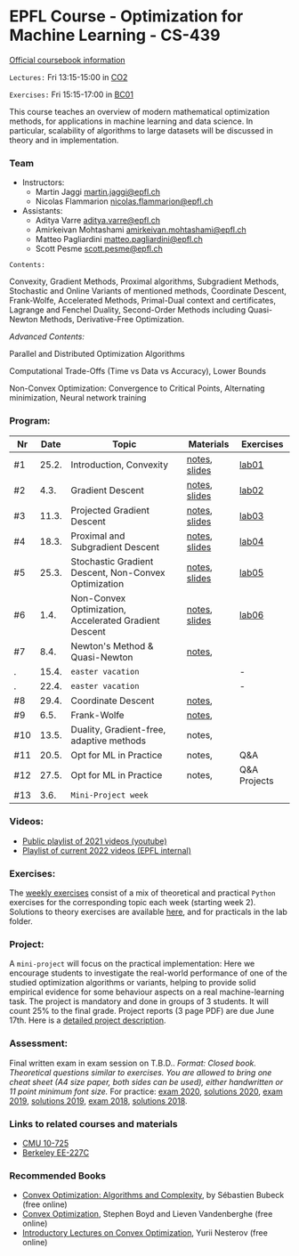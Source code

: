 # EPFL Course - Optimization for Machine Learning - CS-439

[Official coursebook information](http://edu.epfl.ch/coursebook/en/optimization-for-machine-learning-CS-439)

`Lectures:` Fri 13:15-15:00 in [CO2](https://plan.epfl.ch/?room==CO%202)

`Exercises:` Fri 15:15-17:00 in [BC01](https://plan.epfl.ch/?room==BC%2001)

This course teaches an overview of modern mathematical optimization methods, for applications in machine learning and data science. In particular, scalability of algorithms to large datasets will be discussed in theory and in implementation.

### Team
 - Instructors: 
   - Martin Jaggi [martin.jaggi@epfl.ch](mailto:martin.jaggi@epfl.ch)
   - Nicolas Flammarion [nicolas.flammarion@epfl.ch](mailto:nicolas.flammarion@epfl.ch)
 - Assistants:
   - Aditya Varre [aditya.varre@epfl.ch](mailto:aditya.varre@epfl.ch)
   - Amirkeivan Mohtashami [amirkeivan.mohtashami@epfl.ch](mailto:amirkeivan.mohtashami@epfl.ch)
   - Matteo Pagliardini [matteo.pagliardini@epfl.ch](mailto:matteo.pagliardini@epfl.ch)
   - Scott Pesme [scott.pesme@epfl.ch](mailto:scott.pesme@epfl.ch)

`Contents:`

Convexity, Gradient Methods, Proximal algorithms, Subgradient Methods, Stochastic and Online Variants of mentioned methods, Coordinate Descent, Frank-Wolfe, Accelerated Methods, Primal-Dual context and certificates, Lagrange and Fenchel Duality, Second-Order Methods including Quasi-Newton Methods, Derivative-Free Optimization.

*Advanced Contents:*

Parallel and Distributed Optimization Algorithms

Computational Trade-Offs (Time vs Data vs Accuracy), Lower Bounds

Non-Convex Optimization: Convergence to Critical Points, Alternating minimization, Neural network training

### Program:
| Nr  | Date  | Topic                                                 | Materials                                                                                                  | Exercises                             |
| --- | ----- | ----------------------------------------------------- | ---------------------------------------------------------------------------------------------------------- | ------------------------------------- |
| #1  | 25.2. | Introduction, Convexity                               | [notes](../../raw/master/lecture_notes/lecture-notes.pdf), [slides](../../raw/master/slides/lecture01.pdf) | [lab01](../../tree/master/labs/ex01/) |
| #2  | 4.3.  | Gradient Descent                                      | [notes](../../raw/master/lecture_notes/lecture-notes.pdf), [slides](../../raw/master/slides/lecture02.pdf) | [lab02](../../tree/master/labs/ex02/) |
| #3  | 11.3. | Projected Gradient Descent                            | [notes](../../raw/master/lecture_notes/lecture-notes.pdf), [slides](../../raw/master/slides/lecture03.pdf) | [lab03](../../tree/master/labs/ex03/) |
| #4  | 18.3. | Proximal and Subgradient Descent                      | [notes](../../raw/master/lecture_notes/lecture-notes.pdf), [slides](../../raw/master/slides/lecture04.pdf) | [lab04](../../tree/master/labs/ex04/) |
| #5  | 25.3. | Stochastic Gradient Descent, Non-Convex Optimization  | [notes](../../raw/master/lecture_notes/lecture-notes.pdf), [slides](../../raw/master/slides/lecture05.pdf) | [lab05](../../tree/master/labs/ex05/) |
| #6  | 1.4.  | Non-Convex Optimization, Accelerated Gradient Descent | [notes](../../raw/master/lecture_notes/lecture-notes.pdf), [slides](../../raw/master/slides/lecture06.pdf) | [lab06](../../tree/master/labs/ex06/) |
| #7  | 8.4.  | Newton's Method & Quasi-Newton                        | [notes](../../raw/master/lecture_notes/lecture-notes.pdf),                                                 |                                       |
| .   | 15.4. | `easter vacation`                                     |                                                                                                            | -                                     |
| .   | 22.4. | `easter vacation`                                     |                                                                                                            | -                                     |
| #8  | 29.4. | Coordinate Descent                                    | [notes](../../raw/master/lecture_notes/lecture-notes.pdf),                                                 |                                       |
| #9  | 6.5.  | Frank-Wolfe                                           | [notes](../../raw/master/lecture_notes/lecture-notes.pdf),                                                 |                                       |
| #10 | 13.5. | Duality, Gradient-free, adaptive methods              | notes,                                                                                                     |                                       |
| #11 | 20.5. | Opt for ML in Practice                                | notes,                                                                                                     | Q&A                                   |
| #12 | 27.5. | Opt for ML in Practice                                | notes,                                                                                                     | Q&A Projects                          |
| #13 | 3.6.  | `Mini-Project week`                                   |                                                                                                            |

### Videos:
- [Public playlist of 2021 videos (youtube)](https://www.youtube.com/playlist?list=PL4O4bXkI-fAeYrsBqTUYn2xMjJAqlFQzX)
- [Playlist of current 2022 videos (EPFL internal)](https://tube.switch.ch/switchcast/epfl.ch/series/4fab28ac-1c8f-4632-8d01-e128746b7a1d)

### Exercises:
The [weekly exercises](../../tree/master/labs/) consist of a mix of theoretical and practical `Python` exercises for the corresponding topic each week (starting week 2). Solutions to theory exercises are available [here](../../tree/master/lecture_notes), and for practicals in the lab folder.

### Project:
A `mini-project` will focus on the practical implementation: Here we encourage students to investigate the real-world performance of one of the studied optimization algorithms or variants, helping to provide solid empirical evidence for some behaviour aspects on a real machine-learning task. The project is mandatory and done in groups of 3 students. It will count 25% to the final grade. Project reports (3 page PDF) are due June 17th. Here is a [detailed project description](../../raw/master/labs/mini-project/miniproject_description.pdf).

### Assessment:
Final written exam in exam session on T.B.D.. _Format: Closed book. Theoretical questions similar to exercises. You are allowed to bring one cheat sheet (A4 size paper, both sides can be used), either handwritten or 11 point minimum font size._
For practice: [exam 2020](../../raw/master/exams/exam2020.pdf), [solutions 2020](../../raw/master/exams/exam2020solutions.pdf), [exam 2019](../../raw/master/exams/exam2019.pdf), [solutions 2019](../../raw/master/exams/exam2019solutions.pdf), [exam 2018](../../raw/master/exams/exam2018.pdf), [solutions 2018](../../raw/master/exams/exam2018solutions.pdf).

### Links to related courses and materials 
 - [CMU 10-725](https://www.stat.cmu.edu/~ryantibs/convexopt-F18/)
 - [Berkeley EE-227C](https://ee227c.github.io/)
 
### Recommended Books
 - [Convex Optimization: Algorithms and Complexity](https://arxiv.org/pdf/1405.4980.pdf), by Sébastien Bubeck (free online)
 - [Convex Optimization](http://stanford.edu/~boyd/cvxbook/), Stephen Boyd and Lieven Vandenberghe (free online)
 - [Introductory Lectures on Convex Optimization](http://citeseerx.ist.psu.edu/viewdoc/download?doi=10.1.1.693.855&rep=rep1&type=pdf), Yurii Nesterov (free online)
